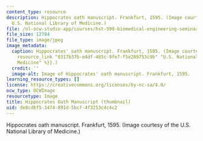 ```yaml
---
content_type: resource
description: Hippocrates oath manuscript. Frankfurt, 1595. (Image courtesy of the
  U.S. National Library of Medicine.)
file: /ol-ocw-studio-app/courses/hst-590-biomedical-engineering-seminar-series-topics-in-medical-ethics-and-responsible-conduct-in-research-fall-2005-spring-2006/de8cd6f53474891d5bcf4f3253c4c4c2_hst-590f05s06-th.jpg
file_size: 12784
file_type: image/jpeg
image_metadata:
  caption: Hippocrates' oath manuscript. Frankfurt, 1595. (Image courtesy of the {{%
    resource_link "0317b37b-e4df-485c-9fe7-f5e289753c9b" "U.S. National Library of
    Medicine" %}}.)
  credit: ''
  image-alt: Image of Hippocrates' oath manuscript. Frankfurt, 1595.
learning_resource_types: []
license: https://creativecommons.org/licenses/by-nc-sa/4.0/
ocw_type: OCWImage
resourcetype: Image
title: Hippocrates Oath Manuscript (thumbnail)
uid: de8cd6f5-3474-891d-5bcf-4f3253c4c4c2
---
```

Hippocrates oath manuscript. Frankfurt, 1595. (Image courtesy of the U.S. National Library of Medicine.)